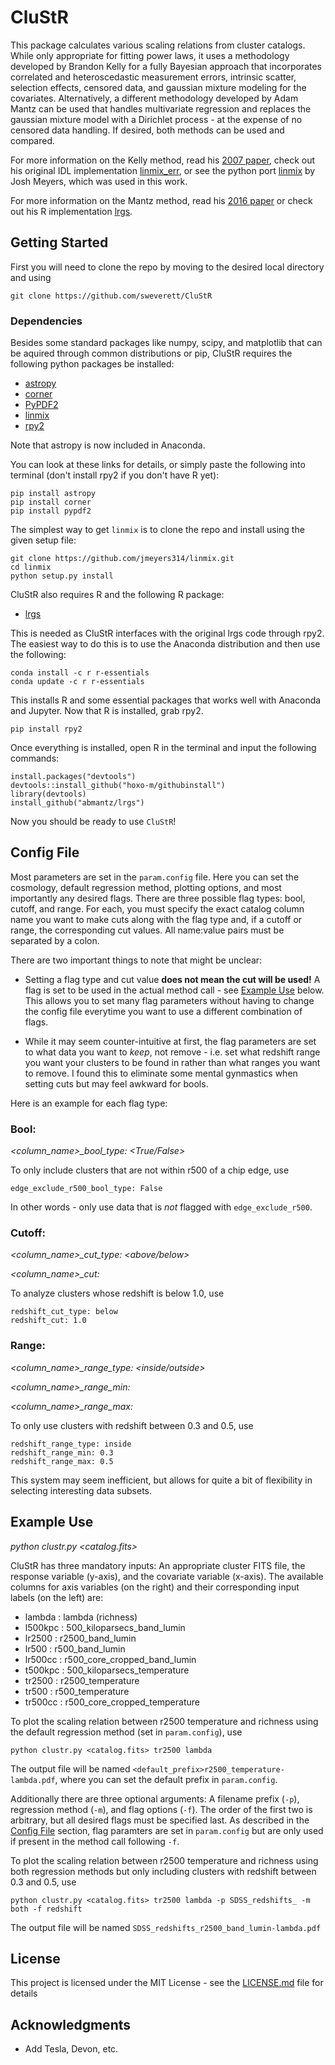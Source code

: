 # CluStR

This package calculates various scaling relations from cluster catalogs. While only appropriate for fitting power laws, it uses a methodology developed by Brandon Kelly for a fully Bayesian approach that incorporates correlated and heteroscedastic measurement errors, intrinsic scatter, selection effects, censored data, and gaussian mixture modeling for the covariates. Alternatively, a different methodology developed by Adam Mantz can be used that handles multivariate regression and replaces the gaussian mixture model with a Dirichlet process - at the expense of no censored data handling. If desired, both methods can be used and compared.

For more information on the Kelly method, read his [2007 paper](https://arxiv.org/pdf/0705.2774.pdf), check out his original IDL implementation [linmix_err](https://idlastro.gsfc.nasa.gov/ftp/pro/math/linmix_err.pro), or see the python port [linmix](https://github.com/jmeyers314/linmix) by Josh Meyers, which was used in this work.

For more information on the Mantz method, read his [2016 paper](https://arxiv.org/pdf/1509.00908.pdf) or check out his R implementation [lrgs](https://github.com/abmantz/lrgs).

## Getting Started

First you will need to clone the repo by moving to the desired local directory and using

```
git clone https://github.com/sweverett/CluStR
```

### Dependencies

Besides some standard packages like numpy, scipy, and matplotlib that can be aquired through common distributions or pip, CluStR requires the following python packages be installed:

* [astropy](http://www.astropy.org/)
* [corner](http://corner.readthedocs.io/en/latest/)
* [PyPDF2](http://pythonhosted.org/PyPDF2/)
* [linmix](https://github.com/jmeyers314/linmix)
* [rpy2]()


Note that astropy is now included in Anaconda.


You can look at these links for details, or simply paste the following into terminal (don't install rpy2 if you don't have R yet):

```
pip install astropy
pip install corner
pip install pypdf2
```

The simplest way to get `linmix` is to clone the repo and install using the given setup file:

```
git clone https://github.com/jmeyers314/linmix.git
cd linmix
python setup.py install
```

CluStR also requires R and the following R package:

* [lrgs](https://github.com/abmantz/lrgs)

This is needed as CluStR interfaces with the original lrgs code through rpy2. The easiest way to do this is to use the Anaconda distribution and then use the following:

```
conda install -c r r-essentials
conda update -c r r-essentials
```

This installs R and some essential packages that works well with Anaconda and Jupyter. Now that R is installed, grab rpy2.

```
pip install rpy2
```

Once everything is installed, open R in the terminal and input the following commands:

```
install.packages("devtools")
devtools::install_github("hoxo-m/githubinstall")
library(devtools)
install_github("abmantz/lrgs")
```

Now you should be ready to use `CluStR`!

## Config File <a name="config"></a>

Most parameters are set in the `param.config` file. Here you can set the cosmology, default regression method, plotting options, and most importantly any desired flags. There are three possible flag types: bool, cutoff, and range. For each, you must specify the exact catalog column name you want to make cuts along with the flag type and, if a cutoff or range, the corresponding cut values. All name:value pairs must be separated by a colon.

There are two important things to note that might be unclear:

* Setting a flag type and cut value **does not mean the cut will be used!** A flag is set to be used in the actual method call - see [Example Use](#exuse) below. This allows you to set many flag parameters without having to change the config file everytime you want to use a different combination of flags.

* While it may seem counter-intuitive at first, the flag parameters are set to what data you want to *keep*, not remove - i.e. set what redshift range you want your clusters to be found in rather than what ranges you want to remove. I found this to eliminate some mental gynmastics when setting cuts but may feel awkward for bools.

Here is an example for each flag type:

### Bool: 

*<column_name>_bool_type: <True/False>* 

To only include clusters that are not within r500 of a chip edge, use

```
edge_exclude_r500_bool_type: False
```

In other words - only use data that is *not* flagged with `edge_exclude_r500`.

### Cutoff:

*<column_name>_cut_type: <above/below>*

*<column_name>_cut: <value>*

To analyze clusters whose redshift is below 1.0, use

```
redshift_cut_type: below
redshift_cut: 1.0
```

### Range:

*<column_name>_range_type: <inside/outside>*

*<column_name>_range_min: <value>*

*<column_name>_range_max: <value>*

To only use clusters with redshift between 0.3 and 0.5, use

```
redshift_range_type: inside
redshift_range_min: 0.3
redshift_range_max: 0.5
```

This system may seem inefficient, but allows for quite a bit of flexibility in selecting interesting data subsets.

## Example Use <a name="exuse"></a>

*python clustr.py <catalog.fits> <response> <covariate>*

CluStR has three mandatory inputs: An appropriate cluster FITS file, the response variable (y-axis), and the covariate variable (x-axis). The available columns for axis variables (on the right) and their corresponding input labels (on the left) are:

- lambda : lambda (richness)
- l500kpc : 500_kiloparsecs_band_lumin
- lr2500 : r2500_band_lumin
- lr500 : r500_band_lumin
- lr500cc : r500_core_cropped_band_lumin
- t500kpc : 500_kiloparsecs_temperature
- tr2500 : r2500_temperature
- tr500 : r500_temperature
- tr500cc : r500_core_cropped_temperature

To plot the scaling relation between r2500 temperature and richness using the default regression method (set in `param.config`), use

```
python clustr.py <catalog.fits> tr2500 lambda
```

The output file will be named `<default_prefix>r2500_temperature-lambda.pdf`, where you can set the default prefix in `param.config`.

Additionally there are three optional arguments: A filename prefix (`-p`), regression method (`-m`), and flag options (`-f`). The order of the first two is arbitrary, but all desired flags must be specified last. As described in the [Config File](#config) section, flag paramters are set in `param.config` but are only used if present in the method call following `-f`.

To plot the scaling relation between r2500 temperature and richness using both regression methods but only including clusters with redshift between 0.3 and 0.5, use

```
python clustr.py <catalog.fits> tr2500 lambda -p SDSS_redshifts_ -m both -f redshift
```

The output file will be named `SDSS_redshifts_r2500_band_lumin-lambda.pdf`

## License

This project is licensed under the MIT License - see the [LICENSE.md](LICENSE.md) file for details

## Acknowledgments

* Add Tesla, Devon, etc.
